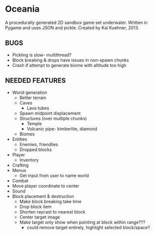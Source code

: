 Oceania
==
A procedurally generated 2D sandbox game set underwater.
Written in Pygame and uses JSON and pickle.
Created by Kai Kuehner, 2013.

BUGS
--
 - Pickling is slow- multithread?
 - Block breaking & drops have issues in non-spawn chunks
 - Crash if attempt to generate biome with altitude too high

NEEDED FEATURES
--
 - World generation
     - Better terrain
     - Caves
         - Lava tubes
     - Spawn midpoint displacement
     - Structures (over multiple chunks)
         - Temple
         - Volcanic pipe- kimberlite, diamond
     - Biomes
 - Entities
     - Enemies, friendlies
     - Dropped blocks
 - Player
     - Inventory
 - Crafting
 - Menus
     - Get input from user to name world
 - Combat
 - Move player coordinate to center
 - Sound
 - Block placement & destruction
     - Make block breaking take time
     - Drop block item
     - Shorten raycast to nearest block
     - Center target image
     - Make target only show when pointing at block within range???
         - could remove target entirely, highlight selected block/space?